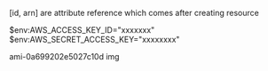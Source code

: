 [id, arn] are attribute reference which comes after creating resource

$env:AWS_ACCESS_KEY_ID="xxxxxxx"
$env:AWS_SECRET_ACCESS_KEY="xxxxxxxx"

ami-0a699202e5027c10d  img